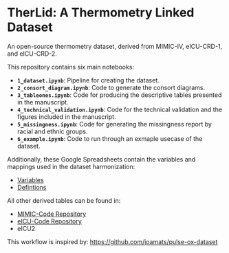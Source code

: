 # TherLid: A Thermometry Linked Dataset
An open-source thermometry dataset, derived from MIMIC-IV, eICU-CRD-1, and eICU-CRD-2.

This repository contains six main notebooks:

- **`1_dataset.ipynb`**: Pipeline for creating the dataset.
- **`2_consort_diagram.ipynb`**: Code to generate the consort diagrams.
- **`3_tableones.ipynb`**: Code for producing the descriptive tables presented in the manuscript.
- **`4_technical_validation.ipynb`**: Code for the technical validation and the figures included in the manuscript.
- **`5_missingness.ipynb`**: Code for generating the missingness report by racial and ethnic groups.
- **`6_example.ipynb`**: Code to run through an exmaple usecase of the dataset.

Additionally, these Google Spreadsheets contain the variables and mappings used in the dataset harmonization:

* [Variables](https://docs.google.com/spreadsheets/d/1SOWmaaq_FR5kkMXYnM1-6V7SR8vd0PPPuhvSmSpB_jA/)
* [Defintions](https://docs.google.com/spreadsheets/d/1nKYWio1WaPbDPGAmQazPKp-V0Nxv2xFXHhy6yRrG7Qc/)

All other derived tables can be found in:
* [MIMIC-Code Repository](https://github.com/MIT-LCP/mimic-code)
* [eICU-Code Repository](https://github.com/MIT-LCP/eicu-code/)
* eICU2

This workflow is inspired by:
https://github.com/joamats/pulse-ox-dataset
